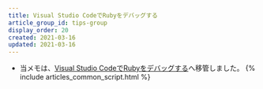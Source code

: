 ```yaml
---
title: Visual Studio CodeでRubyをデバッグする
article_group_id: tips-group
display_order: 20
created: 2021-03-16
updated: 2021-03-16
---
```

- 当メモは、[Visual Studio CodeでRubyをデバッグする](https://thinktwice.tech/it/vscode/debug_ruby_with_vscode/)へ移管しました。
{% include articles_common_script.html %}
